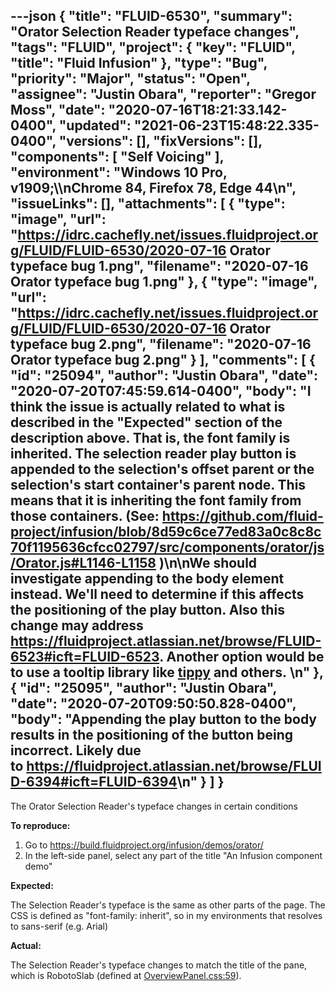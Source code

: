 ---json
{
  "title": "FLUID-6530",
  "summary": "Orator Selection Reader typeface changes",
  "tags": "FLUID",
  "project": {
    "key": "FLUID",
    "title": "Fluid Infusion"
  },
  "type": "Bug",
  "priority": "Major",
  "status": "Open",
  "assignee": "Justin Obara",
  "reporter": "Gregor Moss",
  "date": "2020-07-16T18:21:33.142-0400",
  "updated": "2021-06-23T15:48:22.335-0400",
  "versions": [],
  "fixVersions": [],
  "components": [
    "Self Voicing"
  ],
  "environment": "Windows 10 Pro, v1909;\\\nChrome 84, Firefox 78, Edge 44\n",
  "issueLinks": [],
  "attachments": [
    {
      "type": "image",
      "url": "https://idrc.cachefly.net/issues.fluidproject.org/FLUID/FLUID-6530/2020-07-16 Orator typeface bug 1.png",
      "filename": "2020-07-16 Orator typeface bug 1.png"
    },
    {
      "type": "image",
      "url": "https://idrc.cachefly.net/issues.fluidproject.org/FLUID/FLUID-6530/2020-07-16 Orator typeface bug 2.png",
      "filename": "2020-07-16 Orator typeface bug 2.png"
    }
  ],
  "comments": [
    {
      "id": "25094",
      "author": "Justin Obara",
      "date": "2020-07-20T07:45:59.614-0400",
      "body": "I think the issue is actually related to what is described in the \"Expected\" section of the description above. That is, the font family is inherited. The selection reader play button is appended to the selection's offset parent or the selection's start container's parent node. This means that it is inheriting the font family from those containers. (See: <https://github.com/fluid-project/infusion/blob/8d59c6ce77ed83a0c8c8c70f1195636cfcc02797/src/components/orator/js/Orator.js#L1146-L1158> )\n\nWe should investigate appending to the body element instead. We'll need to determine if this affects the positioning of the play button. Also this change may address <https://fluidproject.atlassian.net/browse/FLUID-6523#icft=FLUID-6523>. Another option would be to use a tooltip library like [tippy](https://atomiks.github.io/tippyjs/) and others. \n"
    },
    {
      "id": "25095",
      "author": "Justin Obara",
      "date": "2020-07-20T09:50:50.828-0400",
      "body": "Appending the play button to the body results in the positioning of the button being incorrect. Likely due to <https://fluidproject.atlassian.net/browse/FLUID-6394#icft=FLUID-6394>\n"
    }
  ]
}
---
The Orator Selection Reader's typeface changes in certain conditions

**To reproduce:**

1. Go to <https://build.fluidproject.org/infusion/demos/orator/>
2. In the left-side panel, select any part of the title "An Infusion component demo"

**Expected:**

The Selection Reader's typeface is the same as other parts of the page. The CSS is defined as "font-family: inherit", so in my environments that resolves to sans-serif (e.g. Arial)

**Actual:**

The Selection Reader's typeface changes to match the title of the pane, which is RobotoSlab (defined at [OverviewPanel.css:59](https://github.com/fluid-project/infusion/blob/8d59c6ce77ed83a0c8c8c70f1195636cfcc02797/src/components/overviewPanel/css/OverviewPanel.css#L59)).

        